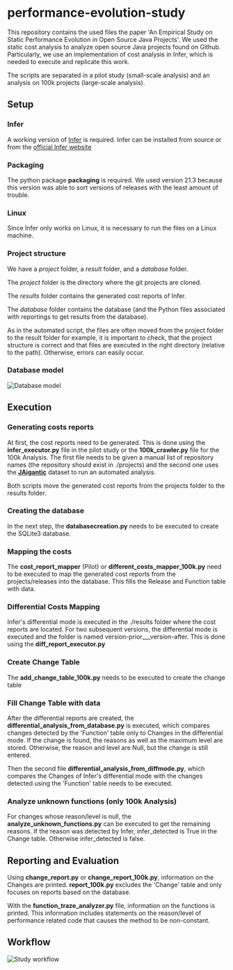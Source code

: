 # performance-evolution-study

This repository contains the used files the paper 'An Empirical Study on Static Performance Evolution in Open Source Java Projects'. 
We used the static cost analysis to analyze open source Java projects found on Github. Particularly, we use an implementation of cost analysis in Infer, which is needed to execute and replicate this work.

The scripts are separated in a pilot study (small-scale analysis) and an analysis on 100k projects (large-scale analysis).

## Setup 

### Infer
A working version of [Infer](https://github.com/facebook/infer) is required. Infer can be installed from source or from the [official Infer website](https://fbinfer.com/)

### Packaging

The python package **packaging** is required. We used version 21.3 because this version was able to sort versions of releases with the least amount of trouble.

### Linux
Since Infer only works on Linux, it is necessary to run the files on a Linux machine.

### Project structure
We have a *project* folder, a *result* folder, and a *database* folder.

The *project* folder is the directory where the git projects are cloned.

The *results* folder contains the generated cost reports of Infer. 

The *database* folder contains the database (and the Python files associated with reportings to get results from the database).

As in the automated script, the files are often moved from the project folder to the result folder for example, it is important to check, that the project structure is correct and that files are executed in the right directory (relative to the path). Otherwise, errors can easily  occur.

### Database model

![Database model](https://github.com/ipa-lab/performance-evolution-study/assets/74874980/0df88289-d943-4061-8c18-7ec56ec96ea8)

## Execution

### Generating costs reports

At first, the cost reports need to be generated. This is done using the **infer_executor.py** file in the pilot study or the **100k_crawler.py** file for the 100k Analysis. The first file needs to be given a manual list of repository names (the repository should exist in ./projects) and the second one uses the [**JAigantic**](https://mondego.ics.uci.edu/projects/SourcererJBF/#) dataset to run an automated analysis. 

Both scripts move the generated cost reports from the projects folder to the results folder.

### Creating the database

In the next step, the **databasecreation.py** needs to be executed to create the SQLite3 database.

### Mapping the costs

The **cost_report_mapper** (Pilot) or **different_costs_mapper_100k.py** need to be executed to map the generated cost reports from the projects/releases into the database.
This fills the Release and Function table with data.

### Differential Costs Mapping

Infer's differential mode is executed in the ./results folder where the cost reports are located. For two subsequent versions, the differential mode is executed and the folder is named version-prior___version-after.
This is done using the **diff_report_executor.py** 

### Create Change Table
The **add_change_table_100k.py** needs to be executed to create the change table

### Fill Change Table with data
 
After the differential reports are created, the **differential_analysis_from_database.py** is executed, which compares changes detected by the 'Function' table only to Changes in the differential mode. If the change is found, the reasons as well as the maximum level are stored. Otherwise, the reason and level are Null, but the change is still entered.

Then the second file **differential_analysis_from_diffmode.py**, which compares the Changes of Infer's differential mode with the changes detected using the 'Function' table needs to be executed.

### Analyze unknown functions (only 100k Analysis)

For changes whose reason/level is null, the **analyze_unknown_functions.py** can be executed to get the remaining reasons. If the reason was detected by Infer, infer_detected is True in the Change table. Otherwise infer_detected is false.

## Reporting and Evaluation

Using **change_report.py** or **change_report_100k.py**, information on the Changes are printed. **report_100k.py** excludes the 'Change' table and only focuses on reports based on the database.

With the **function_traze_analyzer.py** file, information on the functions is printed. This information includes statements on the reason/level of performance related code that causes the method to be non-constant.

## Workflow

![Study workflow](https://github.com/ipa-lab/performance-evolution-study/assets/74874980/15e45b1b-0e94-4cc6-8af5-98e6fceb0a9c)  
